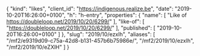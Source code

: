 {
  "kind": "likes",
  "client_id": "https://indigenous.realize.be",
  "date": "2019-10-20T16:26:00+0100",
  "h": "h-entry",
  "properties": {
    "name": [
      "Like of https://doubleloop.net/2019/10/20/6299/"
    ],
    "like-of": [
      "https://doubleloop.net/2019/10/20/6299/"
    ],
    "published": [
      "2019-10-20T16:26:00+0100"
    ]
  },
  "slug": "2019/10/ezxlh",
  "aliases": [
    "/mf2/e9319d09-c75a-42d8-b131-457b6b75986e/",
    "/mf2/2019/10/ezxlh",
    "/mf2/2019/10/eZXlH"
  ]
}
